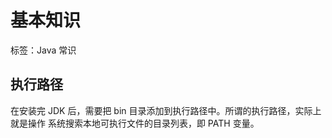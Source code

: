 # 基本知识

标签：Java 常识

## 执行路径

在安装完 JDK 后，需要把 bin 目录添加到执行路径中。所谓的执行路径，实际上就是操作
系统搜索本地可执行文件的目录列表，即 PATH 变量。
